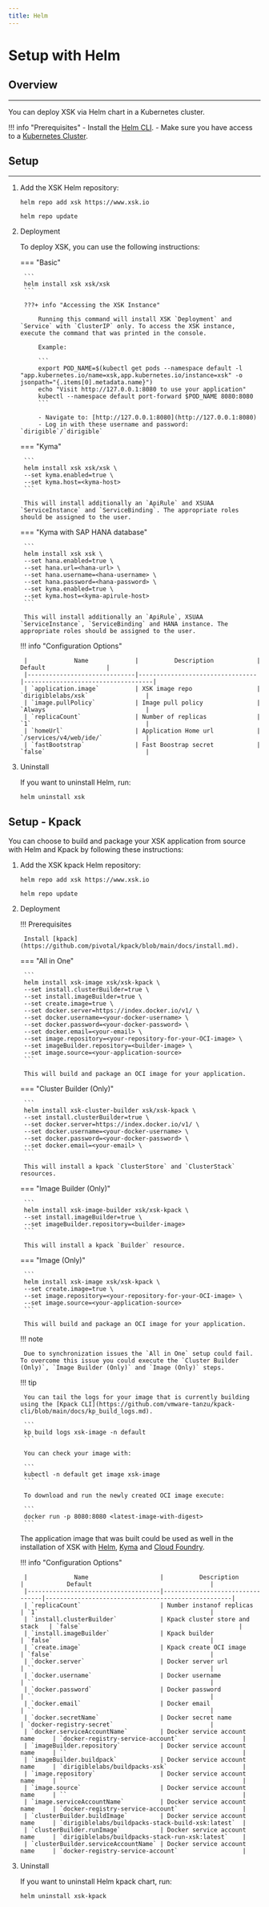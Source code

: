```yaml
---
title: Helm
---
```


Setup with Helm
===

## Overview
---

You can deploy XSK via Helm chart in a Kubernetes cluster.

!!! info "Prerequisites"
    - Install the [Helm CLI](https://helm.sh/docs/intro/install/#helm).
    - Make sure you have access to a [Kubernetes Cluster](https://kubernetes.io/docs/setup/).

## Setup
---

1. Add the XSK Helm repository:

    ```
    helm repo add xsk https://www.xsk.io

    helm repo update
    ```

1. Deployment

    To deploy XSK, you can use the following instructions:


    === "Basic"

        ```
        helm install xsk xsk/xsk
        ```

        ???+ info "Accessing the XSK Instance"
            
            Running this command will install XSK `Deployment` and `Service` with `ClusterIP` only. To access the XSK instance, execute the command that was printed in the console.

            Example:

            ```
            export POD_NAME=$(kubectl get pods --namespace default -l "app.kubernetes.io/name=xsk,app.kubernetes.io/instance=xsk" -o jsonpath="{.items[0].metadata.name}")
            echo "Visit http://127.0.0.1:8080 to use your application"
            kubectl --namespace default port-forward $POD_NAME 8080:8080    
            ```

            - Navigate to: [http://127.0.0.1:8080](http://127.0.0.1:8080)
            - Log in with these username and password: `dirigible`/`dirigible`

    === "Kyma"

        ```
        helm install xsk xsk/xsk \
        --set kyma.enabled=true \
        --set kyma.host=<kyma-host>
        ```

        This will install additionally an `ApiRule` and XSUAA `ServiceInstance` and `ServiceBinding`. The appropriate roles should be assigned to the user.

    === "Kyma with SAP HANA database"

        ```
        helm install xsk xsk \
        --set hana.enabled=true \
        --set hana.url=<hana-url> \
        --set hana.username=<hana-username> \
        --set hana.password=<hana-password> \
        --set kyma.enabled=true \
        --set kyma.host=<kyma-apirule-host>
        ```

        This will install additionally an `ApiRule`, XSUAA `ServiceInstance`, `ServiceBinding` and HANA instance. The appropriate roles should be assigned to the user.

    !!! info "Configuration Options"
        
        |             Name             |          Description            |            Default                 |
        |------------------------------|---------------------------------|------------------------------------|
        | `application.image`          | XSK image repo                  | `dirigiblelabs/xsk`                |
        | `image.pullPolicy`           | Image pull policy               | `Always`                           |
        | `replicaCount`               | Number of replicas              | `1`                                |
        | `homeUrl`                    | Application Home url            | `/services/v4/web/ide/`            |
        | `fastBootstrap`              | Fast Boostrap secret            | `false`                            |

1. Uninstall

    If you want to uninstall Helm, run:

    ```
    helm uninstall xsk
    ```

## Setup - Kpack

You can choose to build and package your XSK application from source with Helm and Kpack by following these instructions:

1. Add the XSK kpack Helm repository:

    ```
    helm repo add xsk https://www.xsk.io

    helm repo update
    ```

1. Deployment

    !!! Prerequisites

        Install [kpack](https://github.com/pivotal/kpack/blob/main/docs/install.md).

    === "All in One"

        ```
        helm install xsk-image xsk/xsk-kpack \
        --set install.clusterBuilder=true \
        --set install.imageBuilder=true \
        --set create.image=true \
        --set docker.server=https://index.docker.io/v1/ \
        --set docker.username=<your-docker-username> \
        --set docker.password=<your-docker-password> \
        --set docker.email=<your-email> \
        --set image.repository=<your-repository-for-your-OCI-image> \
        --set imageBuilder.repository=<builder-image> \
        --set image.source=<your-application-source>
        ```

        This will build and package an OCI image for your application.

    === "Cluster Builder (Only)"

        ```
        helm install xsk-cluster-builder xsk/xsk-kpack \
        --set install.clusterBuilder=true \
        --set docker.server=https://index.docker.io/v1/ \
        --set docker.username=<your-docker-username> \
        --set docker.password=<your-docker-password> \
        --set docker.email=<your-email> \
        ```

        This will install a kpack `ClusterStore` and `ClusterStack` resources.

    === "Image Builder (Only)"

        ```
        helm install xsk-image-builder xsk/xsk-kpack \
        --set install.imageBuilder=true \
        --set imageBuilder.repository=<builder-image>
        ```

        This will install a kpack `Builder` resource.

    === "Image (Only)"

        ```
        helm install xsk-image xsk/xsk-kpack \
        --set create.image=true \
        --set image.repository=<your-repository-for-your-OCI-image> \
        --set image.source=<your-application-source>
        ```

        This will build and package an OCI image for your application.

    !!! note

        Due to synchronization issues the `All in One` setup could fail. To overcome this issue you could execute the `Cluster Builder (Only)`, `Image Builder (Only)` and `Image (Only)` steps.

    !!! tip

        You can tail the logs for your image that is currently building using the [Kpack CLI](https://github.com/vmware-tanzu/kpack-cli/blob/main/docs/kp_build_logs.md).

        ```
        kp build logs xsk-image -n default
        ```

        You can check your image with:

        ```
        kubectl -n default get image xsk-image
        ```

        To download and run the newly created OCI image execute:

        ```
        docker run -p 8080:8080 <latest-image-with-digest>
        ```
        
    The application image that was built could be used as well in the installation of XSK with [Helm](#setup), [Kyma](../kyma/) and [Cloud Foundry](../cloud-foundry).

    !!! info "Configuration Options"

        |             Name                    |          Description            |            Default                                 |
        |-------------------------------------|---------------------------------|----------------------------------------------------|
        | `replicaCount`                      | Number instanof replicas        | `1`                                                |
        | `install.clusterBuilder`            | Kpack cluster store and stack   | `false`                                            |
        | `install.imageBuilder`              | Kpack builder                   | `false`                                            |
        | `create.image`                      | Kpack create OCI image          | `false`                                            |
        | `docker.server`                     | Docker server url               | ``                                                 |
        | `docker.username`                   | Docker username                 | ``                                                 |
        | `docker.password`                   | Docker password                 | ``                                                 |
        | `docker.email`                      | Docker email                    | ``                                                 |
        | `docker.secretName`                 | Docker secret name              | `docker-registry-secret`                           |
        | `docker.serviceAccountName`         | Docker service account name     | `docker-registry-service-account`                  |
        | `imageBuilder.repository`           | Docker service account name     | ``                                                 |
        | `imageBuilder.buildpack`            | Docker service account name     | `dirigiblelabs/buildpacks-xsk`                     |
        | `image.repository`                  | Docker service account name     | ``                                                 |
        | `image.source`                      | Docker service account name     | ``                                                 |
        | `image.serviceAccountName`          | Docker service account name     | `docker-registry-service-account`                  |
        | `clusterBuilder.buildImage`         | Docker service account name     | `dirigiblelabs/buildpacks-stack-build-xsk:latest`  |
        | `clusterBuilder.runImage`           | Docker service account name     | `dirigiblelabs/buildpacks-stack-run-xsk:latest`    |
        | `clusterBuilder.serviceAccountName` | Docker service account name     | `docker-registry-service-account`                  |

1. Uninstall

    If you want to uninstall Helm kpack chart, run:

    ```
    helm uninstall xsk-kpack
    ```            
